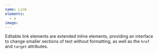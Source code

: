 ```yaml
---
name: Link
elements:
  - a
image:
---
```


Editable link elements are extended inline elements, providing an interface to change smaller sections of text without formatting, as well as the `href` and `target` attributes.
